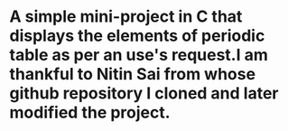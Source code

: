 # A simple mini-project in C that displays the elements of periodic table as per an use's request.I am thankful to Nitin Sai from whose github repository I cloned and later modified the project.
